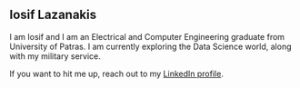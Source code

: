 ## Iosif Lazanakis
I am Iosif and I am an Electrical and Computer Engineering graduate from University of Patras.
I am currently exploring the Data Science world, along with my military service.

If you want to hit me up, reach out to my [LinkedIn profile](https://www.linkedin.com/in/iosif-lazanakis/).


<!--
**sifislaz/sifislaz** is a ✨ _special_ ✨ repository because its `README.md` (this file) appears on your GitHub profile.

Here are some ideas to get you started:

- 🔭 I’m currently working on ...
- 🌱 I’m currently learning ...
- 👯 I’m looking to collaborate on ...
- 🤔 I’m looking for help with ...
- 💬 Ask me about ...
- 📫 How to reach me: ...
- 😄 Pronouns: ...
- ⚡ Fun fact: ...
-->
